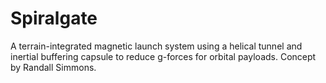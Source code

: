 # Spiralgate
A terrain-integrated magnetic launch system using a helical tunnel and inertial buffering capsule to reduce g-forces for orbital payloads. Concept by Randall Simmons.
